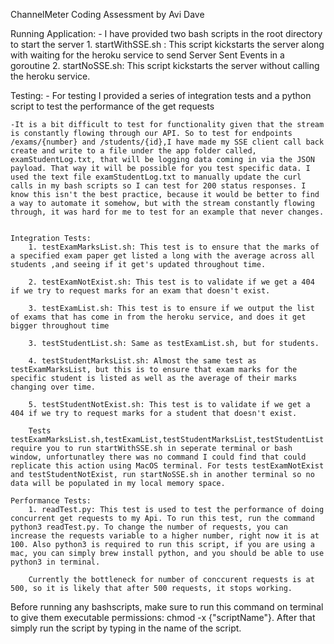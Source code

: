 ChannelMeter Coding Assessment by Avi Dave

Running Application: 
    - I have provided two bash scripts in the root directory to start the server
        1. startWithSSE.sh : This script kickstarts the server along with waiting for the heroku service to send Server Sent Events in a goroutine
        2. startNoSSE.sh: This script kickstarts the server without calling the heroku service. 




Testing:
    - For testing I provided a series of integration tests and a python script to test the performance of the get requests 

    -It is a bit difficult to test for functionality given that the stream is constantly flowing through our API. So to test for endpoints /exams/{number} and /students/{id},I have made my SSE client call back create and write to a file under the app folder called, examStudentLog.txt, that will be logging data coming in via the JSON payload. That way it will be possible for you test specific data. I used the text file examStudentLog.txt to manually update the curl calls in my bash scripts so I can test for 200 status responses. I know this isn't the best practice, because it would be better to find a way to automate it somehow, but with the stream constantly flowing through, it was hard for me to test for an example that never changes.


    Integration Tests:
        1. testExamMarksList.sh: This test is to ensure that the marks of a specified exam paper get listed a long with the average across all students ,and seeing if it get's updated throughout time. 
        
        2. testExamNotExist.sh: This test is to validate if we get a 404 if we try to request marks for an exam that doesn't exist.

        3. testExamList.sh: This test is to ensure if we output the list of exams that has come in from the heroku service, and does it get bigger throughout time
        
        3. testStudentList.sh: Same as testExamList.sh, but for students.
        
        4. testStudentMarksList.sh: Almost the same test as testExamMarksList, but this is to ensure that exam marks for the specific student is listed as well as the average of their marks changing over time. 

        5. testStudentNotExist.sh: This test is to validate if we get a 404 if we try to request marks for a student that doesn't exist. 

        Tests testExamMarksList.sh,testExamList,testStudentMarksList,testStudentList require you to run startWithSSE.sh in seperate terminal or bash window, unfortunatley there was no command I could find that could replicate this action using MacOS terminal. For tests testExamNotExist and testStudentNotExist, run startNoSSE.sh in another terminal so no data will be populated in my local memory space.  

    Performance Tests: 
        1. readTest.py: This test is used to test the performance of doing concurrent get requests to my Api. To run this test, run the command python3 readTest.py. To change the number of requests, you can increase the requests variable to a higher number, right now it is at 100. Also python3 is required to run this script, if you are using a mac, you can simply brew install python, and you should be able to use python3 in terminal. 

        Currently the bottleneck for number of conccurent requests is at 500, so it is likely that after 500 requests, it stops working.
    





Before running any bashscripts, make sure to run this command on terminal to give them executable permissions: chmod -x {"scriptName"}. After that simply run the script by typing in the name of the script.
